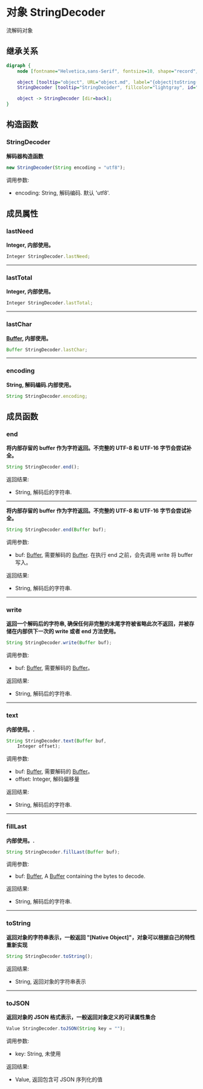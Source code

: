 # 对象 StringDecoder
流解码对象

## 继承关系
```dot
digraph {
    node [fontname="Helvetica,sans-Serif", fontsize=10, shape="record", style="filled", fillcolor="white"];

    object [tooltip="object", URL="object.md", label="{object|toString()\ltoJSON()\l}"];
    StringDecoder [tooltip="StringDecoder", fillcolor="lightgray", id="me", label="{StringDecoder|new StringDecoder()\l|lastNeed\llastTotal\llastChar\lencoding\l|end()\lwrite()\ltext()\lfillLast()\l}"];

    object -> StringDecoder [dir=back];
}
```

## 构造函数
        
### StringDecoder
**解码器构造函数**

```JavaScript
new StringDecoder(String encoding = "utf8");
```

调用参数:
* encoding: String, 解码编码. 默认 'utf8'.

## 成员属性
        
### lastNeed
**Integer, 内部使用。**

```JavaScript
Integer StringDecoder.lastNeed;
```

--------------------------
### lastTotal
**Integer, 内部使用。**

```JavaScript
Integer StringDecoder.lastTotal;
```

--------------------------
### lastChar
**[Buffer](Buffer.md), 内部使用。**

```JavaScript
Buffer StringDecoder.lastChar;
```

--------------------------
### encoding
**String, 解码编码.内部使用。**

```JavaScript
String StringDecoder.encoding;
```

## 成员函数
        
### end
**将内部存留的 buffer 作为字符返回。不完整的 UTF-8 和 UTF-16 字节会尝试补全。**

```JavaScript
String StringDecoder.end();
```

返回结果:
* String, 解码后的字符串.

--------------------------
**将内部存留的 buffer 作为字符返回。不完整的 UTF-8 和 UTF-16 字节会尝试补全。**

```JavaScript
String StringDecoder.end(Buffer buf);
```

调用参数:
* buf: [Buffer](Buffer.md), 需要解码的 [Buffer](Buffer.md). 在执行 end 之前，会先调用 write 将 buffer 写入。

返回结果:
* String, 解码后的字符串.

--------------------------
### write
**返回一个解码后的字符串, 确保任何非完整的末尾字符被省略此次不返回，并被存储在内部供下一次的 write 或者 end 方法使用。**

```JavaScript
String StringDecoder.write(Buffer buf);
```

调用参数:
* buf: [Buffer](Buffer.md), 需要解码的 [Buffer](Buffer.md)。

返回结果:
* String, 解码后的字符串.

--------------------------
### text
**内部使用。.**

```JavaScript
String StringDecoder.text(Buffer buf,
    Integer offset);
```

调用参数:
* buf: [Buffer](Buffer.md), 需要解码的 [Buffer](Buffer.md)。
* offset: Integer, 解码偏移量

返回结果:
* String, 解码后的字符串.

--------------------------
### fillLast
**内部使用。.**

```JavaScript
String StringDecoder.fillLast(Buffer buf);
```

调用参数:
* buf: [Buffer](Buffer.md), A [Buffer](Buffer.md) containing the bytes to decode.

返回结果:
* String, 解码后的字符串.

--------------------------
### toString
**返回对象的字符串表示，一般返回 "[Native Object]"，对象可以根据自己的特性重新实现**

```JavaScript
String StringDecoder.toString();
```

返回结果:
* String, 返回对象的字符串表示

--------------------------
### toJSON
**返回对象的 JSON 格式表示，一般返回对象定义的可读属性集合**

```JavaScript
Value StringDecoder.toJSON(String key = "");
```

调用参数:
* key: String, 未使用

返回结果:
* Value, 返回包含可 JSON 序列化的值

